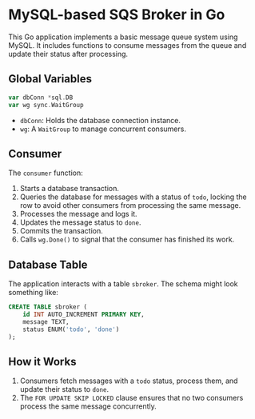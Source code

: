# MySQL-based SQS Broker in Go

This Go application implements a basic message queue system using MySQL. It includes functions to consume messages from the queue and update their status after processing.


## Global Variables
```go
var dbConn *sql.DB
var wg sync.WaitGroup
```

- `dbConn`: Holds the database connection instance.
- `wg`: A `WaitGroup` to manage concurrent consumers.



## Consumer

The `consumer` function:
1. Starts a database transaction.
2. Queries the database for messages with a status of `todo`, locking the row to avoid other consumers from processing the same message.
3. Processes the message and logs it.
4. Updates the message status to `done`.
5. Commits the transaction.
6. Calls `wg.Done()` to signal that the consumer has finished its work.



## Database Table
The application interacts with a table `sbroker`. The schema might look something like:
```sql
CREATE TABLE sbroker (
    id INT AUTO_INCREMENT PRIMARY KEY,
    message TEXT,
    status ENUM('todo', 'done')
);
```


## How it Works

1. Consumers fetch messages with a `todo` status, process them, and update their status to `done`.
2. The `FOR UPDATE SKIP LOCKED` clause ensures that no two consumers process the same message concurrently.





